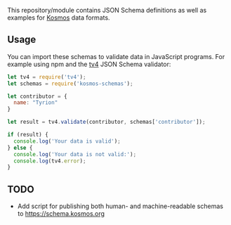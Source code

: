This repository/module contains JSON Schema definitions as well as examples for
[Kosmos](https://kosmos.org) data formats.

## Usage

You can import these schemas to validate data in JavaScript programs. For
example using npm and the [tv4](https://www.npmjs.com/package/tv4) JSON Schema
validator:

```js
let tv4 = require('tv4');
let schemas = require('kosmos-schemas');

let contributor = {
  name: "Tyrion"
}

let result = tv4.validate(contributor, schemas['contributor']);

if (result) {
  console.log('Your data is valid');
} else {
  console.log('Your data is not valid:');
  console.log(tv4.error);
}
```

## TODO

* Add script for publishing both human- and machine-readable schemas to
  https://schema.kosmos.org
